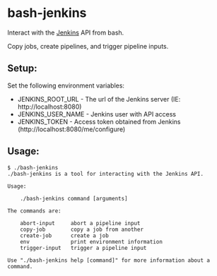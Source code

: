 bash-jenkins
============

Interact with the [Jenkins](https://jenkins.io/) API from bash.

Copy jobs, create pipelines, and trigger pipeline inputs.

Setup:
------

Set the following environment variables:

* JENKINS_ROOT_URL - The url of the Jenkins server (IE: http://localhost:8080)
* JENKINS_USER_NAME - Jenkins user with API access
* JENKINS_TOKEN - Access token obtained from Jenkins (http://localhost:8080/me/configure)

Usage:
------

```
$ ./bash-jenkins
./bash-jenkins is a tool for interacting with the Jenkins API.

Usage:

	./bash-jenkins command [arguments]

The commands are:

	abort-input     abort a pipeline input
	copy-job	    copy a job from another
	create-job      create a job
	env             print environment information
	trigger-input   trigger a pipeline input

Use "./bash-jenkins help [command]" for more information about a command.
```
